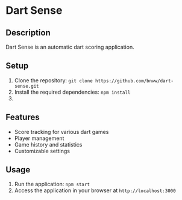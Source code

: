 # Dart Sense

## Description
Dart Sense is an automatic dart scoring application.

## Setup
1. Clone the repository: `git clone https://github.com/bnww/dart-sense.git`
2. Install the required dependencies: `npm install`
3. 

## Features
- Score tracking for various dart games
- Player management
- Game history and statistics
- Customizable settings


## Usage
1. Run the application: `npm start`
2. Access the application in your browser at `http://localhost:3000`
